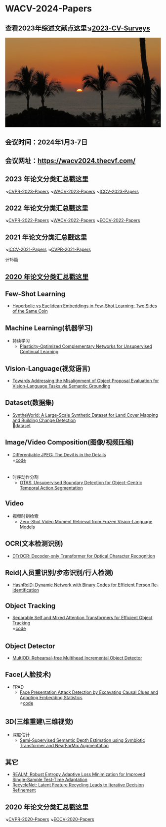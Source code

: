 # WACV-2024-Papers
## 查看2023年综述文献点这里↘️[2023-CV-Surveys](https://github.com/52CV/CV-Surveys)
![Alt text](96748913c73db498eb8249e43c245b8.jpg)
## 会议时间：2024年1月3-7日
## 会议网址：https://wacv2024.thecvf.com/
## 2023 年论文分类汇总戳这里
↘️[CVPR-2023-Papers](https://github.com/52CV/CVPR-2023-Papers)
↘️[WACV-2023-Papers](https://github.com/52CV/WACV-2023-Papers)
↘️[ICCV-2023-Papers](https://github.com/52CV/ICCV-2023-Papers)

## 2022 年论文分类汇总戳这里
↘️[CVPR-2022-Papers](https://github.com/52CV/CVPR-2022-Papers/blob/main/README.md)
↘️[WACV-2022-Papers](https://github.com/52CV/WACV-2022-Papers)
↘️[ECCV-2022-Papers](https://github.com/52CV/ECCV-2022-Papers/blob/main/README.md)

## 2021 年论文分类汇总戳这里
↘️[ICCV-2021-Papers](https://github.com/52CV/ICCV-2021-Papers)
↘️[CVPR-2021-Papers](https://github.com/52CV/CVPR-2021-Papers)

计15篇

## [2020 年论文分类汇总戳这里](#0)

## Few-Shot Learning
* [Hyperbolic vs Euclidean Embeddings in Few-Shot Learning: Two Sides of the Same Coin](https://arxiv.org/abs/2309.10013)

## Machine Learning(机器学习)
* 持续学习
  * [Plasticity-Optimized Complementary Networks for Unsupervised Continual Learning](https://arxiv.org/abs/2309.06086)

## Vision-Language(视觉语言)
* [Towards Addressing the Misalignment of Object Proposal Evaluation for Vision-Language Tasks via Semantic Grounding](https://arxiv.org/abs/2309.00215)

## Dataset(数据集)
* [SyntheWorld: A Large-Scale Synthetic Dataset for Land Cover Mapping and Building Change Detection](https://arxiv.org/abs/2309.01907)<br>:sunflower:[dataset](https://github.com/JTRNEO/SyntheWorld)

## Image/Video Composition(图像/视频压缩)
* [Differentiable JPEG: The Devil is in the Details](https://arxiv.org/abs/2309.06978)<br>:star:[code](https://github.com/necla-ml/Diff-JPEG)

##
* 时序动作分割
  * [OTAS: Unsupervised Boundary Detection for Object-Centric Temporal Action Segmentation](https://arxiv.org/abs/2309.06276)

## Video
* 视频时刻检索
  * [Zero-Shot Video Moment Retrieval from Frozen Vision-Language Models](https://arxiv.org/abs/2309.00661)

## OCR(文本检测识别)
* [DTrOCR: Decoder-only Transformer for Optical Character Recognition](https://arxiv.org/abs/2308.15996)

## Reid(人员重识别/步态识别/行人检测)
* [HashReID: Dynamic Network with Binary Codes for Efficient Person Re-identification](https://arxiv.org/abs/2308.11900)

## Object Tracking
* [Separable Self and Mixed Attention Transformers for Efficient Object Tracking](https://arxiv.org/abs/2309.03979)<br>:star:[code](https://github.com/goutamyg/SMAT)

## Object Detector
* [MultIOD: Rehearsal-free Multihead Incremental Object Detector](https://arxiv.org/abs/2309.05334)

## Face(人脸技术)
* FPAD
  * [Face Presentation Attack Detection by Excavating Causal Clues and Adapting Embedding Statistics](https://arxiv.org/abs/2308.14551)<br>:star:[code](https://github.com/meilfang/CF-PAD)

## 3D(三维重建\三维视觉)
* 深度估计
  * [Semi-Supervised Semantic Depth Estimation using Symbiotic Transformer and NearFarMix Augmentation](https://arxiv.org/abs/2308.14400)



## 其它
* [REALM: Robust Entropy Adaptive Loss Minimization for Improved Single-Sample Test-Time Adaptation](https://arxiv.org/abs/2309.03964)
* [RecycleNet: Latent Feature Recycling Leads to Iterative Decision Refinement](https://arxiv.org/abs/2309.07513)



<a name="0"/>

## 2020 年论文分类汇总戳这里
↘️[CVPR-2020-Papers](https://github.com/52CV/CVPR-2020-Papers) 
↘️[ECCV-2020-Papers](https://github.com/52CV/ECCV-2020-Papers)